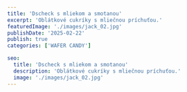 ```yaml
---
title: 'Dscheck s mliekom a smotanou'
excerpt: 'Oblátkové cukríky s mliečnou príchuťou.'
featuredImage: './images/jack_02.jpg'
publishDate: '2025-02-22'
publish: true
categories: ['WAFER CANDY']

seo:
  title: 'Dscheck s mliekom a smotanou'
  description: 'Oblátkové cukríky s mliečnou príchuťou.'
  image: './images/jack_02.jpg'
---
```

